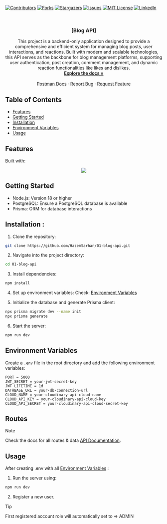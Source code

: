 [![Contributors][contributors-shield]][contributors-url]
[![Forks][forks-shield]][forks-url]
[![Stargazers][stars-shield]][stars-url]
[![Issues][issues-shield]][issues-url]
[![MIT License][license-shield]][license-url]
[![LinkedIn][linkedin-shield]][linkedin-url]

<!-- PROJECT LOGO -->
<br />
<div align="center">
  <a href="https://github.com/HazemSarhan/01-blog-api"></a>

<h3 align="center">[Blog API]</h3>

  <p align="center">
    This project is a backend-only application designed to provide a comprehensive and efficient system for managing blog posts, user interactions, and reactions. Built with modern and scalable technologies, this API serves as the backbone for blog management platforms, supporting user authentication, post creation, comment management, and dynamic reaction functionalities like likes and dislikes.
    <br />
    <a href="http://localhost:3000/api-docs/"><strong>Explore the docs »</strong></a>
    <br />
    <br />
    <a href="https://documenter.getpostman.com/view/36229537/2sAYJ4hfoZ">Postman Docs</a>
    ·
    <a href="https://github.com/HazemSarhan/01-blog-api/issues/new?labels=bug&template=bug-report---.md">Report Bug</a>
    ·
    <a href="https://github.com/HazemSarhan/01-blog-api/issues/new?labels=enhancement&template=feature-request---.md">Request Feature</a>
  </p>
</div>

<!-- TABLE OF CONTENTS -->

## Table of Contents

- [Features](#features)
- [Getting Started](#getting-started)
- [Installation](#installation)
- [Environment Variables](#environment-variables)
- [Usage](#usage)

## Features

Built with:

<div align="center">
  <img src="https://skillicons.dev/icons?i=js,nodejs,express,postgres,prisma" /><br>
</div>

## Getting Started

- Node.js: Version 18 or higher
- PostgreSQL: Ensure a PostgreSQL database is available
- Prisma: ORM for database interactions

## Installation :

1. Clone the repository:

```sh
git clone https://github.com/HazemSarhan/01-blog-api.git
```

2. Navigate into the project directory:

```sh
cd 01-blog-api
```

3. Install dependencies:

```sh
npm install
```

4. Set up environment variables:
   Check: [Environment Variables](#environment-variables)

5. Initialize the database and generate Prisma client:

```sh
npx prisma migrate dev --name init
npx prisma generate
```

6. Start the server:

```sh
npm run dev
```

## Environment Variables

Create a `.env` file in the root directory and add the following environment variables:

```env
PORT = 5000
JWT_SECRET = your-jwt-secret-key
JWT_LIFETIME = 1d
DATABASE_URL = your-db-connection-url
CLOUD_NAME = your-cloudinary-api-cloud-name
CLOUD_API_KEY = your-cloudinary-api-cloud-key
CLOUD_API_SECRET = your-cloudinary-api-cloud-secret-key
```

## Routes

> [!NOTE]
> Check the docs for all routes & data [API Documentation](https://documenter.getpostman.com/view/36229537/2sAYJ4hfoZ).

## Usage

After creating .env with all [Environment Variables](#environment-variables) :

1. Run the server using:

```sh
npm run dev
```

2. Register a new user.

> [!TIP]
> First registered account role will automatically set to => ADMIN

[contributors-shield]: https://img.shields.io/github/contributors/HazemSarhan/01-blog-api?style=for-the-badge
[contributors-url]: https://github.com/HazemSarhan/01-blog-api/graphs/contributors
[forks-shield]: https://img.shields.io/github/forks/HazemSarhan/01-blog-api.svg?style=for-the-badge
[forks-url]: https://github.com/HazemSarhan/01-blog-api/network/members
[stars-shield]: https://img.shields.io/github/stars/HazemSarhan/01-blog-api.svg?style=for-the-badge
[stars-url]: https://github.com/HazemSarhan/01-blog-api/stargazers
[issues-shield]: https://img.shields.io/github/issues/HazemSarhan/01-blog-api.svg?style=for-the-badge
[issues-url]: https://github.com/HazemSarhan/01-blog-api/issues
[license-shield]: https://img.shields.io/github/license/HazemSarhan/01-blog-api.svg?style=for-the-badge
[license-url]: https://github.com/HazemSarhan/01-blog-api/master/LICENSE.txt
[linkedin-shield]: https://img.shields.io/badge/-LinkedIn-black.svg?style=for-the-badge&logo=linkedin&colorB=555
[linkedin-url]: https://www.linkedin.com/in/hazemmegahed/
[product-screenshot]: images/screenshot.png
[node-js]: https://svgur.com/i/19bZ.svg
[express-js]: https://svgur.com/i/19a1.svg
[mongo-db]: https://svgur.com/i/19b4.svg
[jwt]: https://svgshare.com/i/19bi.svg
[db]: https://i.imgur.com/0CzwXXA.png
